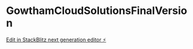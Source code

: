 # GowthamCloudSolutionsFinalVersion

[Edit in StackBlitz next generation editor ⚡️](https://stackblitz.com/~/github.com/RishiChoudary3/GowthamCloudSolutionsFinalVersion)